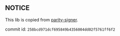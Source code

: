 ## NOTICE

This lib is copied from [parity-signer](https://github.com/paritytech/parity-signer).

commit id: `258bcd971dcf695849b4356004dd02f5761ff6f2`